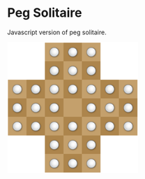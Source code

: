 # Peg Solitaire
Javascript version of peg solitaire.

<img src="https://github.com/LRih/Images/blob/master/Peg-Solitaire-1.png" alt="Image 1" width="300px"/>
